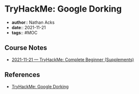# TryHackMe: Google Dorking

* **author**:: Nathan Acks  
* **date**:: 2021-11-21  
* **tags**:: #MOC

## Course Notes

* [2021-11-21 — TryHackMe: Complete Beginner (Supplements)](../log/2021-11-21-tryhackme-complete-beginner-supplements.md)

## References

* [TryHackMe: Google Dorking](https://tryhackme.com/room/googledorking)

